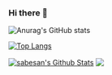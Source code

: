### Hi there 👋

<!--
**Pamela-Carvalho/Pamela-Carvalho** is a ✨ _special_ ✨ repository because its `README.md` (this file) appears on your GitHub profile.

Here are some ideas to get you started:

- 🔭 I’m currently working on ...
- 🌱 I’m currently learning ...
- 👯 I’m looking to collaborate on ...
- 🤔 I’m looking for help with ...
- 💬 Ask me about ...
- 📫 How to reach me: ...
- 😄 Pronouns: ...
- ⚡ Fun fact: ...
-->

![Anurag's GitHub stats](https://github-readme-stats.vercel.app/api?username=Pamela-Carvalho&show_icons=true&theme=radical)

[![Top Langs](https://github-readme-stats.vercel.app/api/top-langs/?username=Pamela-Carvalho&hide=javascript&theme=radical,html)](https://github.com/Pamela-Carvalho/github-readme-stats)

<a href="https://github.com/Pamela-Carvalho">
<img align="center" alt="sabesan's Github Stats" src="https://github-readme-stats.vercel.app/api?username=Pamela-Carvalho&show_icons=true&theme=radical" /></a>

<a href="https://github.com/Pamela-Carvalho">
  <img align="center" src="https://github-readme-stats.anuraghazra1.vercel.app/api/top-langs/?username=Pamela-Carvalho&theme=radical" />
</a>

